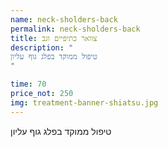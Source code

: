 ```yaml
---
name: neck-sholders-back
permalink: neck-sholders-back
title: צוואר כתיפיים וגב
description: "
טיפול ממוקד בפלג גוף עליון
"

time: 70
price_not: 250
img: treatment-banner-shiatsu.jpg
---
```


טיפול ממוקד בפלג גוף עליון

